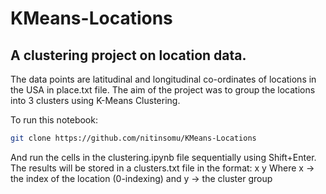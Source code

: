 # KMeans-Locations
## A clustering project on location data.
The data points are latitudinal and longitudinal co-ordinates of locations in the USA in place.txt file.
The aim of the project was to group the locations into 3 clusters using K-Means Clustering.

To run this notebook:

```bash
git clone https://github.com/nitinsomu/KMeans-Locations
```
And run the cells in the clustering.ipynb file sequentially using Shift+Enter.
The results will be stored in a clusters.txt file in the format:
x y
Where x -> the index of the location (0-indexing)
and y -> the cluster group
